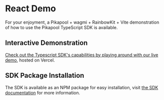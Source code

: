 # React Demo

For your enjoyment, a Pikapool + wagmi + RainbowKit + Vite demonstration of how to use the Pikapool TypeScript SDK is available.

## Interactive Demonstration

[Check out the Typescript SDK's capabilities by playing around with our live demo](https://pikapool-react-demo.vercel.app/), hosted on Vercel.

## SDK Package Installation

The SDK is available as an NPM package for easy installation, visit [the SDK documentation](./typescript-sdk.md) for more information.